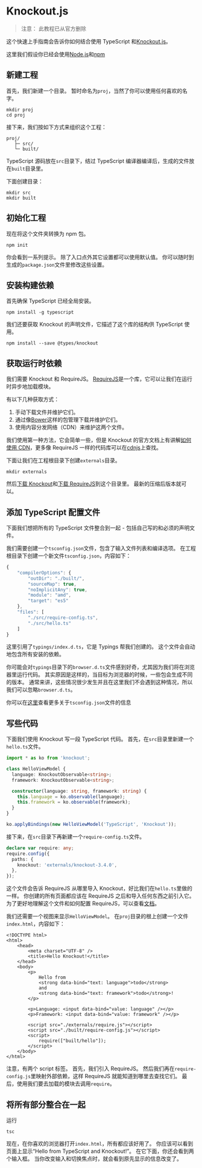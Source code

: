 # Knockout.js

> 注意： 此教程已从官方删除

这个快速上手指南会告诉你如何结合使用 TypeScript 和[Knockout.js](http://knockoutjs.com/)。

这里我们假设你已经会使用[Node.js](https://nodejs.org/)和[npm](https://www.npmjs.com/)

## 新建工程

首先，我们新建一个目录。 暂时命名为`proj`，当然了你可以使用任何喜欢的名字。

```text
mkdir proj
cd proj
```

接下来，我们按如下方式来组织这个工程：

```text
proj/
   ├─ src/
   └─ built/
```

TypeScript 源码放在`src`目录下，结过 TypeScript 编译器编译后，生成的文件放在`built`目录里。

下面创建目录：

```text
mkdir src
mkdir built
```

## 初始化工程

现在将这个文件夹转换为 npm 包。

```text
npm init
```

你会看到一系列提示。 除了入口点外其它设置都可以使用默认值。 你可以随时到生成的`package.json`文件里修改这些设置。

## 安装构建依赖

首先确保 TypeScript 已经全局安装。

```text
npm install -g typescript
```

我们还要获取 Knockout 的声明文件，它描述了这个库的结构供 TypeScript 使用。

```text
npm install --save @types/knockout
```

## 获取运行时依赖

我们需要 Knockout 和 RequireJS。 [RequireJS](http://www.requirejs.org/)是一个库，它可以让我们在运行时异步地加载模块。

有以下几种获取方式：

1. 手动下载文件并维护它们。
2. 通过像[Bower](http://bower.io/)这样的包管理下载并维护它们。
3. 使用内容分发网络（CDN）来维护这两个文件。

我们使用第一种方法，它会简单一些，但是 Knockout 的官方文档上有讲解[如何使用 CDN](http://knockoutjs.com/downloads/index.html)，更多像 RequireJS 一样的代码库可以在[cdnjs](https://cdnjs.com/)上查找。

下面让我们在工程根目录下创建`externals`目录。

```text
mkdir externals
```

然后[下载 Knockout](http://knockoutjs.com/downloads/index.html)和[下载 RequireJS](http://www.requirejs.org/docs/download.html#latest)到这个目录里。 最新的压缩后版本就可以。

## 添加 TypeScript 配置文件

下面我们想把所有的 TypeScript 文件整合到一起 - 包括自己写的和必须的声明文件。

我们需要创建一个`tsconfig.json`文件，包含了输入文件列表和编译选项。 在工程根目录下创建一个新文件`tsconfig.json`，内容如下：

```javascript
{
    "compilerOptions": {
        "outDir": "./built/",
        "sourceMap": true,
        "noImplicitAny": true,
        "module": "amd",
        "target": "es5"
    },
    "files": [
        "./src/require-config.ts",
        "./src/hello.ts"
    ]
}
```

这里引用了`typings/index.d.ts`，它是 Typings 帮我们创建的。 这个文件会自动地包含所有安装的依赖。

你可能会对`typings`目录下的`browser.d.ts`文件感到好奇，尤其因为我们将在浏览器里运行代码。 其实原因是这样的，当目标为浏览器的时候，一些包会生成不同的版本。 通常来讲，这些情况很少发生并且在这里我们不会遇到这种情况，所以我们可以忽略`browser.d.ts`。

你可以在[这里](../project-config/tsconfig.json.md)查看更多关于`tsconfig.json`文件的信息

## 写些代码

下面我们使用 Knockout 写一段 TypeScript 代码。 首先，在`src`目录里新建一个`hello.ts`文件。

```typescript
import * as ko from 'knockout';

class HelloViewModel {
  language: KnockoutObservable<string>;
  framework: KnockoutObservable<string>;

  constructor(language: string, framework: string) {
    this.language = ko.observable(language);
    this.framework = ko.observable(framework);
  }
}

ko.applyBindings(new HelloViewModel('TypeScript', 'Knockout'));
```

接下来，在`src`目录下再新建一个`require-config.ts`文件。

```typescript
declare var require: any;
require.config({
  paths: {
    knockout: 'externals/knockout-3.4.0',
  },
});
```

这个文件会告诉 RequireJS 从哪里导入 Knockout，好比我们在`hello.ts`里做的一样。 你创建的所有页面都应该在 RequireJS 之后和导入任何东西之前引入它。 为了更好地理解这个文件和如何配置 RequireJS，可以查看[文档](http://requirejs.org/docs/api.html#config)。

我们还需要一个视图来显示`HelloViewModel`。 在`proj`目录的根上创建一个文件`index.html`，内容如下：

```markup
<!DOCTYPE html>
<html>
    <head>
        <meta charset="UTF-8" />
        <title>Hello Knockout!</title>
    </head>
    <body>
        <p>
            Hello from
            <strong data-bind="text: language">todo</strong>
            and
            <strong data-bind="text: framework">todo</strong>!
        </p>

        <p>Language: <input data-bind="value: language" /></p>
        <p>Framework: <input data-bind="value: framework" /></p>

        <script src="./externals/require.js"></script>
        <script src="./built/require-config.js"></script>
        <script>
            require(["built/hello"]);
        </script>
    </body>
</html>
```

注意，有两个 script 标签。 首先，我们引入 RequireJS。 然后我们再在`require-config.js`里映射外部依赖，这样 RequireJS 就能知道到哪里去查找它们。 最后，使用我们要去加载的模块去调用`require`。

## 将所有部分整合在一起

运行

```text
tsc
```

现在，在你喜欢的浏览器打开`index.html`，所有都应该好用了。 你应该可以看到页面上显示“Hello from TypeScript and Knockout!”。 在它下面，你还会看到两个输入框。 当你改变输入和切换焦点时，就会看到原先显示的信息改变了。
